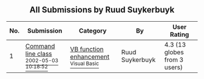 ﻿<div align="center">

## All Submissions by Ruud Suykerbuyk

</div>

No.  | Submission | Category | By   | User Rating
---- | ---------- | -------- | ---- | -----------
1 | [Command line class<br /><sup>2002-05-03 10:18:52</sup>](https://github.com/Planet-Source-Code/ruud-suykerbuyk-command-line-class__1-34265) | [VB function enhancement<br /><sup>Visual Basic</sup>](../ByCategory/vb-function-enhancement__1-25.md) | Ruud Suykerbuyk | 4.3 (13 globes from 3 users)
